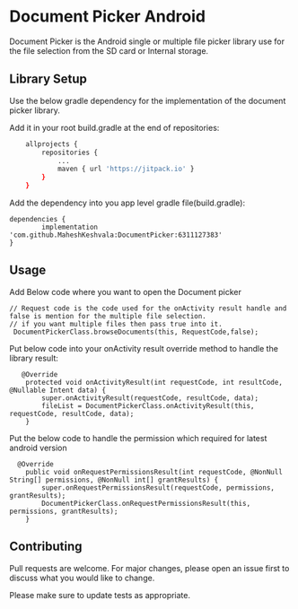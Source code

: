 # Document Picker Android

Document Picker is the Android single or multiple file picker library use for the file selection from the SD card or Internal storage.

## Library Setup

Use the below gradle dependency for the implementation of the document picker library.

Add it in your root build.gradle at the end of repositories:
```bash
	allprojects {
		repositories {
			...
			maven { url 'https://jitpack.io' }
		}
	}
```
Add the dependency into you app level gradle file(build.gradle):

	dependencies {
	        implementation 'com.github.MaheshKeshvala:DocumentPicker:6311127383'
	}

## Usage

Add Below code where you want to open the Document picker
```
// Request code is the code used for the onActivity result handle and false is mention for the multiple file selection.
// if you want multiple files then pass true into it.
 DocumentPickerClass.browseDocuments(this, RequestCode,false);
```
Put below code into your onActivity result override method to handle the library result:
```
   @Override
    protected void onActivityResult(int requestCode, int resultCode, @Nullable Intent data) {
        super.onActivityResult(requestCode, resultCode, data);
        fileList = DocumentPickerClass.onActivityResult(this, requestCode, resultCode, data);
    }
```

Put the below code to handle the permission which required for latest android version
```
  @Override
    public void onRequestPermissionsResult(int requestCode, @NonNull String[] permissions, @NonNull int[] grantResults) {
        super.onRequestPermissionsResult(requestCode, permissions, grantResults);
        DocumentPickerClass.onRequestPermissionsResult(this, permissions, grantResults);
    }
```

## Contributing
Pull requests are welcome. For major changes, please open an issue first to discuss what you would like to change.

Please make sure to update tests as appropriate.

